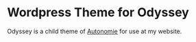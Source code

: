 # Wordpress Theme for Odyssey

Odyssey is a child theme of [Autonomie](https://github.com/pfefferle/Autonomie) for use at my website.
